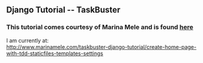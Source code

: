 ## Django Tutorial -- TaskBuster

### This tutorial comes courtesy of Marina Mele and is found [here](http://www.marinamele.com/taskbuster-django-tutorial)

I am currently at:  
http://www.marinamele.com/taskbuster-django-tutorial/create-home-page-with-tdd-staticfiles-templates-settings

